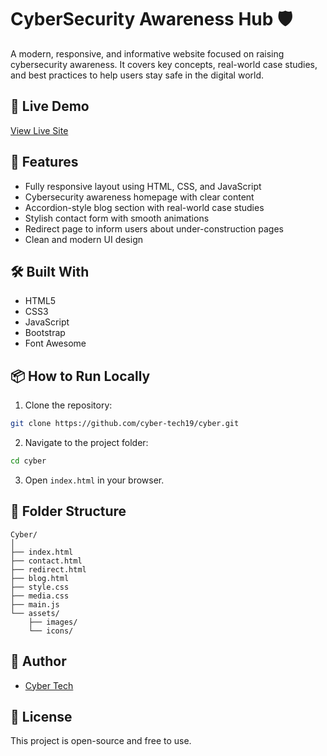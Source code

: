 # CyberSecurity Awareness Hub 🛡️

A modern, responsive, and informative website focused on raising cybersecurity awareness. It covers key concepts, real-world case studies, and best practices to help users stay safe in the digital world.

## 🔗 Live Demo

[View Live Site](https://cyber-tech19.github.io/cyber)

## 🚀 Features

- Fully responsive layout using HTML, CSS, and JavaScript
- Cybersecurity awareness homepage with clear content
- Accordion-style blog section with real-world case studies
- Stylish contact form with smooth animations
- Redirect page to inform users about under-construction pages
- Clean and modern UI design
  
## 🛠️ Built With

- HTML5
- CSS3
- JavaScript
- Bootstrap
- Font Awesome

## 📦 How to Run Locally

1. Clone the repository:

```bash
git clone https://github.com/cyber-tech19/cyber.git
```

2. Navigate to the project folder:

```bash
cd cyber
```

3. Open `index.html` in your browser.

## 📁 Folder Structure

```
Cyber/
│
├── index.html
├── contact.html
├── redirect.html
├── blog.html
├── style.css
├── media.css
├── main.js
└── assets/
    ├── images/
    └── icons/
```

## 👤 Author

- [Cyber Tech](https://www.instagram.com/cyber_.tech)

## 📄 License

This project is open-source and free to use.
